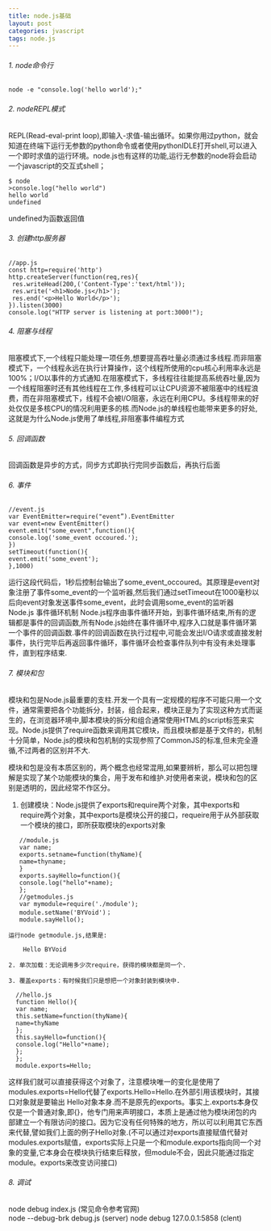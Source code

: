 ```yaml
---
title: node.js基础
layout: post
categories: jvascript
tags: node.js
---
```

###### 1. node命令行
``` jvascript
node -e "console.log('hello world');"
```
###### 2. nodeREPL模式
REPL(Read-eval-print loop),即输入-求值-输出循环。如果你用过python，就会知道在终端下运行无参数的python命令或者使用pythonIDLE打开shell,可以进入一个即时求值的运行环境。node.js也有这样的功能,运行无参数的node将会启动一个javascript的交互式shell；
``` jvascript
$ node
>console.log("hello world")
hello world
undefined
```
undefined为函数返回值
###### 3. 创建http服务器
```
//app.js
const http=require('http')
http.createServer(function(req,res){
 res.writeHead(200,('Content-Type':'text/html'));
 res.write('<h1>Node.js</h1>');
 res.end('<p>Hello World</p>');
}).listen(3000)
console.log("HTTP server is listening at port:3000!");
```
###### 4. 阻塞与线程
阻塞模式下,一个线程只能处理一项任务,想要提高吞吐量必须通过多线程.而非阻塞模式下，一个线程永远在执行计算操作，这个线程所使用的cpu核心利用率永远是100%；I/O以事件的方式通知.在阻塞模式下，多线程往往能提高系统吞吐量,因为一个线程阻塞时还有其他线程在工作,多线程可以让CPU资源不被阻塞中的线程浪费，而在非阻塞模式下，线程不会被I/O阻塞，永远在利用CPU。多线程带来的好处仅仅是多核CPU的情况利用更多的核.而Node.js的单线程也能带来更多的好处,这就是为什么Node.js使用了单线程,非阻塞事件编程方式
###### 5. 回调函数
回调函数是异步的方式，同步方式即执行完同步函数后，再执行后面
###### 6. 事件
``` jvascript
//event.js
var EventEmitter=require("event”).EventEmitter
var event=new EventEmitter()
event.emit("some_event",function(){
console.log('some_event occoured.');
})
setTimeout(function(){
event.emit('some_event');
},1000)
```
运行这段代码后，1秒后控制台输出了some_event_occoured。其原理是event对象注册了事件some_event的一个监听器,然后我们通过setTimeout在1000毫秒以后向event对象发送事件some_event，此时会调用some_event的监听器  
Node.js 事件循环机制
Node.js程序由事件循环开始，到事件循环结束,所有的逻辑都是事件的回调函数,所有Node.js始终在事件循环中,程序入口就是事件循环第一个事件的回调函数.事件的回调函数在执行过程中,可能会发出I/O请求或直接发射事件，执行完毕后再返回事件循环，事件循环会检查事件队列中有没有未处理事件，直到程序结束.  

###### 7. 模块和包
模块和包是Node.js最重要的支柱.开发一个具有一定规模的程序不可能只用一个文件，通常需要把各个功能拆分，封装，组合起来，模块正是为了实现这种方式而诞生的，在浏览器环境中,脚本模块的拆分和组合通常使用HTML的script标签来实现。Node.js提供了require函数来调用其它模块，而且模块都是基于文件的，机制十分简单，Node.js的模块和包机制的实现参照了CommonJS的标准,但未完全遵循,不过两者的区别并不大.  

模块和包是没有本质区别的，两个概念也经常混用,如果要辨析，那么可以把包理解是实现了某个功能模块的集合，用于发布和维护.对使用者来说，模块和包的区别是透明的，因此经常不作区分。  

1. 创建模块：Node.js提供了exports和require两个对象，其中exports和require两个对象，其中exports是模块公开的接口，requeire用于从外部获取一个模块的接口，即所获取模块的exports对象
 ```jvascript
    //module.js
    var name;
    exports.setname=function(thyName){
    name=thyname;
    }
    exports.sayHello=function(){
    console.log("hello"+name);
    };
    //getmodules.js
    var mymodule=require('./module');
    module.setName('BYVoid')；
    module.sayHello();
```

    运行node getmodule.js,结果是:  
    
```jvascript
    Hello BYVoid
```

    2. 单次加载：无论调用多少次require，获得的模块都是同一个.  

    3. 覆盖exports：有时候我们只是想把一个对象封装到模块中.  
    
```jvascript
  //hello.js
  function Hello(){
  var name;
  this.setName=function(thyName){
  name=thyName
  };
  this.sayHello=function(){
  console.log("Hello"+name);
  };
  };
  module.exports=Hello;
```

这样我们就可以直接获得这个对象了，注意模块唯一的变化是使用了modules.exports=Hello代替了exports.Hello=Hello.在外部引用该模块时，其接口对象就是要输出
Hello对象本身.而不是原先的exports。事实上.exports本身仅仅是一个普通对象,即{}，他专门用来声明接口，本质上是通过他为模块闭包的内部建立一个有限访问的接口。因为它没有任何特殊的地方，所以可以利用其它东西来代替,譬如我们上面的例子Hello对象.(不可以通过对exports直接赋值代替对modules.exports赋值，exports实际上只是一个和module.exports指向同一个对象的变量,它本身会在模块执行结束后释放，但module不会，因此只能通过指定module。exports来改变访问接口)  

###### 8. 调试
node debug index.js (常见命令参考官网)  
node --debug-brk  debug.js (server) 
node debug 127.0.0.1:5858 (clent)